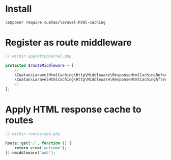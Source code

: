 # Install
```$xslt
composer require cuatao/laravel-html-caching
```

# Register as route middleware
```php
// within app/Http/Kernel.php

protected $routeMiddleware = [
    //
    \Cuatao\LaravelHtmlCaching\Http\Middleware\ResponseHtmlCachingBeforeMiddleware::class,
    \Cuatao\LaravelHtmlCaching\Http\Middleware\ResponseHtmlCachingAfterMiddleware::class,
    //
];
```

# Apply HTML response cache to routes
```php
// within routes/web.php

Route::get('/', function () {
    return view('welcome');
})->middleware('web');
```